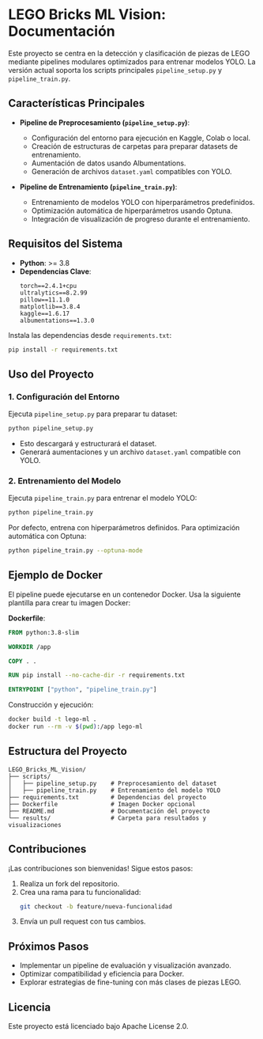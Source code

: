 # LEGO Bricks ML Vision: Documentación

Este proyecto se centra en la detección y clasificación de piezas de LEGO mediante pipelines modulares optimizados para entrenar modelos YOLO. La versión actual soporta los scripts principales `pipeline_setup.py` y `pipeline_train.py`.

## **Características Principales**

- **Pipeline de Preprocesamiento (`pipeline_setup.py`)**:
  - Configuración del entorno para ejecución en Kaggle, Colab o local.
  - Creación de estructuras de carpetas para preparar datasets de entrenamiento.
  - Aumentación de datos usando Albumentations.
  - Generación de archivos `dataset.yaml` compatibles con YOLO.

- **Pipeline de Entrenamiento (`pipeline_train.py`)**:
  - Entrenamiento de modelos YOLO con hiperparámetros predefinidos.
  - Optimización automática de hiperparámetros usando Optuna.
  - Integración de visualización de progreso durante el entrenamiento.

## **Requisitos del Sistema**

- **Python**: >= 3.8
- **Dependencias Clave**:
  ```
  torch==2.4.1+cpu
  ultralytics==8.2.99
  pillow==11.1.0
  matplotlib==3.8.4
  kaggle==1.6.17
  albumentations==1.3.0
  ```

Instala las dependencias desde `requirements.txt`:
```bash
pip install -r requirements.txt
```

## **Uso del Proyecto**

### 1. Configuración del Entorno
Ejecuta `pipeline_setup.py` para preparar tu dataset:
```bash
python pipeline_setup.py
```
- Esto descargará y estructurará el dataset.
- Generará aumentaciones y un archivo `dataset.yaml` compatible con YOLO.

### 2. Entrenamiento del Modelo
Ejecuta `pipeline_train.py` para entrenar el modelo YOLO:
```bash
python pipeline_train.py
```
Por defecto, entrena con hiperparámetros definidos. Para optimización automática con Optuna:
```bash
python pipeline_train.py --optuna-mode
```

## **Ejemplo de Docker**
El pipeline puede ejecutarse en un contenedor Docker. Usa la siguiente plantilla para crear tu imagen Docker:

**Dockerfile**:
```Dockerfile
FROM python:3.8-slim

WORKDIR /app

COPY . .

RUN pip install --no-cache-dir -r requirements.txt

ENTRYPOINT ["python", "pipeline_train.py"]
```

Construcción y ejecución:
```bash
docker build -t lego-ml .
docker run --rm -v $(pwd):/app lego-ml
```

## **Estructura del Proyecto**
```plaintext
LEGO_Bricks_ML_Vision/
├── scripts/
│   ├── pipeline_setup.py    # Preprocesamiento del dataset
│   ├── pipeline_train.py    # Entrenamiento del modelo YOLO
├── requirements.txt         # Dependencias del proyecto
├── Dockerfile               # Imagen Docker opcional
├── README.md                # Documentación del proyecto
└── results/                 # Carpeta para resultados y visualizaciones
```

## **Contribuciones**
¡Las contribuciones son bienvenidas! Sigue estos pasos:
1. Realiza un fork del repositorio.
2. Crea una rama para tu funcionalidad:
   ```bash
   git checkout -b feature/nueva-funcionalidad
   ```
3. Envía un pull request con tus cambios.

## **Próximos Pasos**
- Implementar un pipeline de evaluación y visualización avanzado.
- Optimizar compatibilidad y eficiencia para Docker.
- Explorar estrategias de fine-tuning con más clases de piezas LEGO.

## **Licencia**
Este proyecto está licenciado bajo Apache License 2.0.
